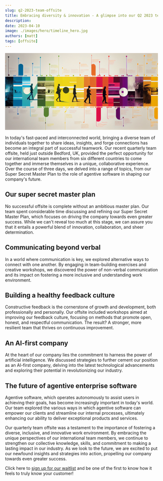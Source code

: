 ```yaml
---
slug: q2-2023-team-offsite
title: Embracing diversity & innovation - A glimpse into our Q2 2023 team offsite
description: 
date: 2023-04-10
image: ./images/hero/timeline_hero.jpg
authors: [matt]
tags: [offsite]
---
```


![Timeline hero image](images/hero/timeline_hero.jpg)

In today's fast-paced and interconnected world, bringing a diverse team of individuals together to share ideas, insights, and forge connections has become an integral part of successful teamwork. Our recent quarterly team offsite, held just outside Bedford, UK, provided the perfect opportunity for our international team members from six different countries to come together and immerse themselves in a unique, collaborative experience. Over the course of three days, we delved into a range of topics, from our Super Secret Master Plan to the role of agentive software in shaping our company's future.

<!--truncate-->

## Our super secret master plan
No successful offsite is complete without an ambitious master plan. Our team spent considerable time discussing and refining our Super Secret Master Plan, which focuses on driving the company towards even greater success. While we can't reveal too much at this stage, we can assure you that it entails a powerful blend of innovation, collaboration, and sheer determination.

## Communicating beyond verbal
In a world where communication is key, we explored alternative ways to connect with one another. By engaging in team-building exercises and creative workshops, we discovered the power of non-verbal communication and its impact on fostering a more inclusive and understanding work environment.

## Building a healthy feedback culture
Constructive feedback is the cornerstone of growth and development, both professionally and personally. Our offsite included workshops aimed at improving our feedback culture, focusing on methods that promote open, honest, and respectful communication. The result? A stronger, more resilient team that thrives on continuous improvement.

## An AI-first company
At the heart of our company lies the commitment to harness the power of artificial intelligence. We discussed strategies to further cement our position as an AI-first company, delving into the latest technological advancements and exploring their potential in revolutionizing our industry.

## The future of agentive enterprise software
Agentive software, which operates autonomously to assist users in achieving their goals, has become increasingly important in today's world. Our team explored the various ways in which agentive software can empower our clients and streamline our internal processes, ultimately enhancing our ability to deliver exceptional products and services.

Our quarterly team offsite was a testament to the importance of fostering a diverse, inclusive, and innovative work environment. By embracing the unique perspectives of our international team members, we continue to strengthen our collective knowledge, skills, and commitment to making a lasting impact in our industry. As we look to the future, we are excited to put our newfound insights and strategies into action, propelling our company towards even greater success.

Click here to [sign up for our waitlist][waitlist] and be one of the first to know how it feels to truly know your customer!  

<!---References--->

[hubspot]: https://www.openline.ai/guides/connectors/hubspot
[waitlist]: https://www.openline.ai/
[zendesk]: https://www.openline.ai/guides/connectors/zendesk-support
